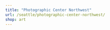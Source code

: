 ```yaml
---
title: "Photographic Center Northwest"
url: /seattle/photographic-center-northwest/
shop: art
---
```

